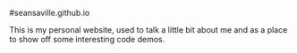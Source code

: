 #seansaville.github.io

This is my personal website, used to talk a little bit about me and as a place to
show off some interesting code demos.